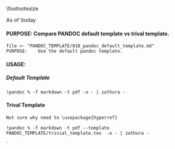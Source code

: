 \footnotesize

As of \today

#### PURPOSE:	Compare PANDOC default template vs trival template.

```	
file <- "PANDOC_TEMPLATE/010_pandoc_default_template.md"
PURPOSE:	Use the default pandoc template.
```

####	USAGE:	

#####	Default Template
```
!pandoc % -f markdown -t pdf -o - | zathura -
```


#### Trival Template
```
Not sure why need to \usepackage{hyperref}

!pandoc % -f markdown -t pdf --template PANDOC_TEMPLATE/trivial_template.tex  -o - | zathura -
```
`



